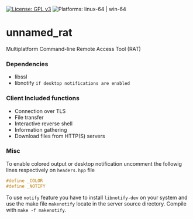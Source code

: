 [![License: GPL v3](https://img.shields.io/badge/License-GPLv3-blue.svg)](https://www.gnu.org/licenses/gpl-3.0) ![Platforms: linux-64 | win-64](https://img.shields.io/badge/platform-linux--64%20|%20win--64-success.svg)
# unnamed_rat
Multiplatform Command-line Remote Access Tool (RAT)

### Dependencies
- libssl
- libnotify `if desktop notifications are enabled`

### Client Included functions
- Connection over TLS
- File transfer
- Interactive reverse shell
- Information gathering
- Download files from HTTP(S) servers

### Misc
To enable colored output or desktop notification uncomment the followig lines respectively on `headers.hpp` file 
```cpp
#define _COLOR 
#define _NOTIFY
```
To use `notify` feature you have to install `libnotify-dev` on your system and use the make file `makenotify` locate in the server source directory.
Compile with `make -f makenotify`.
